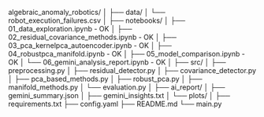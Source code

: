 algebraic_anomaly_robotics/
│
├── data/
│   └── robot_execution_failures.csv
│
├── notebooks/
│   ├── 01_data_exploration.ipynb - OK
│   ├── 02_residual_covariance_methods.ipynb - OK
│   ├── 03_pca_kernelpca_autoencoder.ipynb - OK
│   ├── 04_robustpca_manifold.ipynb - OK
│   ├── 05_model_comparison.ipynb - OK
│   └── 06_gemini_analysis_report.ipynb - OK
│
├── src/
│   ├── preprocessing.py
│   ├── residual_detector.py
│   ├── covariance_detector.py
│   ├── pca_based_methods.py
│   ├── robust_pca.py
│   ├── manifold_methods.py
│   └── evaluation.py
│
├── ai_report/
│   ├── gemini_summary.json
│   ├── gemini_insights.txt
│   └── plots/
│
├── requirements.txt
├── config.yaml
├── README.md
└── main.py
